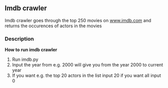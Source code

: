 
## Imdb crawler
Imdb crawler goes through the top 250 movies on www.imdb.com and returns the occurences of actors in the movies

### Description

**How to run imdb crawler**  
 
1. Run imdb.py
2. Input the year from e.g. 2000 will give you from the year 2000 to current year
3. If you want e.g. the top 20 actors in the list input 20 if you want all input 0
